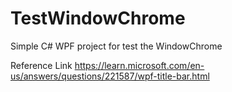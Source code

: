 # TestWindowChrome
 Simple C# WPF project for test the WindowChrome

Reference Link https://learn.microsoft.com/en-us/answers/questions/221587/wpf-title-bar.html
